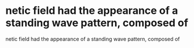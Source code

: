 # netic field had the appearance of a standing wave pattern, composed of

netic field had the appearance of a standing wave pattern, composed of